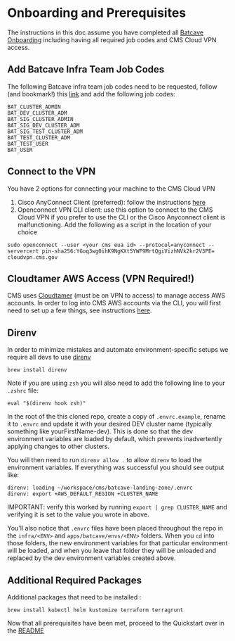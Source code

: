# Onboarding and Prerequisites
The instructions in this doc assume you have completed all [Batcave Onboarding](https://coda.io/d/batCAVE-Onboarding_dn7v5wg97i-/batCAVE-ONBOARDING-WELCOME_suXVs) including having all required job codes and CMS Cloud VPN access.

## Add Batcave Infra Team Job Codes
The following Batcave infra team job codes need to be requested, follow (and bookmark!) this [link](https://eua.cms.gov/iam/im/pri/cui7/index.jsp?task.tag=ModifyMyJobCodes) and add the following job codes:
```
BAT_CLUSTER_ADMIN
BAT_DEV_CLUSTER_ADM
BAT_SIG_CLUSTER_ADMIN
BAT_SIG_DEV_CLUSTER_ADM
BAT_SIG_TEST_CLUSTER_ADM
BAT_TEST_CLUSTER_ADM
BAT_TEST_USER
BAT_USER
```

## Connect to the VPN
You have 2 options for connecting your machine to the CMS Cloud VPN
1. Cisco AnyConnect Client (preferred): follow the instructions [here](https://coda.io/d/batCAVE-Onboarding_dn7v5wg97i-/CMS-VPN-Guide-Cisco-AnyConnect_sueJk#_lu72h)
2. Openconnect VPN CLI client: use this option to connect to the CMS Cloud VPN if you prefer to use the CLI or the Cisco Anyconnect client is malfunctioning. Add the following as a script in the location of your choice
```
sudo openconnect --user <your cms eua id> --protocol=anyconnect --servercert pin-sha256:YGoq3wg0ihK9NgKXt5YWF9MrtQgiVizhNVk2kr2V3PE= cloudvpn.cms.gov
```

## Cloudtamer AWS Access (VPN Required!)
CMS uses [Cloudtamer](https://cloudtamer.cms.gov/portal) (must be on VPN to access) to manage access AWS accounts. In order to log into CMS AWS accounts via the CLI, you will first need to set up a few things, see instructions [here](./Cloudtamer-Access.md).  

## Direnv
In order to minimize mistakes and automate environment-specific setups we require all devs to use [direnv](https://direnv.net/)
```
brew install direnv
```

Note if you are using `zsh` you will also need to add the following line to your `.zshrc` file:
```shell
eval "$(direnv hook zsh)"
```

In the root of the this cloned repo, create a copy of `.envrc.example`, rename it to `.envrc` and update it with your desired DEV cluster name (typically something like yourFirstName-dev). This is done so that the dev environment variables are loaded by default, which prevents inadvertently applying changes to other clusters. 

You will then need to run `direnv allow .` to allow `direnv` to load the environment variables. If everything was successful you should see output like:
```
direnv: loading ~/workspace/cms/batcave-landing-zone/.envrc
direnv: export +AWS_DEFAULT_REGION +CLUSTER_NAME
```

IMPORTANT: verify this worked by running `export | grep CLUSTER_NAME` and verifying it is set to the value you wrote in above.  

You'll also notice that `.envrc` files have been placed throughout the repo in the `infra/<ENV>` and `apps/batcave/envs/<ENV>` folders. When you `cd` into those folders, the new environment variables for that particular environment will be loaded, and when you leave that folder they will be unloaded and replaced by the dev environment variables created above.

## Additional Required Packages
Additional packages that need to be installed :
```
brew install kubectl helm kustomize terraform terragrunt
```

Now that all prerequisites have been met, proceed to the Quickstart over in the [README](../../README.md#quickstart)
